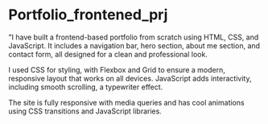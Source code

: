 # Portfolio_frontened_prj
"I have built a frontend-based portfolio from scratch using HTML, CSS, and JavaScript. It includes a navigation bar, hero section, about me section, and contact form, all designed for a clean and professional look.

I used CSS for styling, with Flexbox and Grid to ensure a modern, responsive layout that works on all devices. JavaScript adds interactivity, including smooth scrolling, a typewriter effect.

The site is fully responsive with media queries and has cool animations using CSS transitions and JavaScript libraries. 
